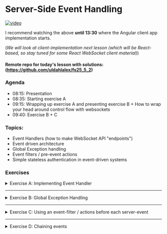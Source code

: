 
# Server-Side Event Handling

[![video](https://img.youtube.com/vi/nKCCoZmV2ls/0.jpg)](https://youtu.be/nKCCoZmV2ls)

I recommend watching the above **until 13:30** where the Angular client app implementation starts. 

(*We will look at client-implementation next lesson (which will be React-based, so stay tuned for some React WebSocket client material)*)

#### Remote repo for today's lesson with solutions: (https://github.com/uldahlalex/fs25_5_2)



### Agenda

- 08:15: Presentation
- 08:35: Starting exercise A
- 09:15: Wrapping up exercise A and presenting exercise B + How to wrap your head around control flow with websockets
- 09:40: Exercise B + C

### Topics:

- Event Handlers (how to make WebSocket API "endpoints")
- Event driven architecture
- Global Exception handling
- Event filters / pre-event actions
- Simple stateless authentication in event-driven systems


### Exercises


<!-- #region ex A -->

<details>
    <summary>Exercise A: Implementing Event Handler</summary>


<div style="margin: 20px; padding: 5px;  box-shadow: 10px 10px 10px grey;">


#### Task
The WebSocket API should be able to trigger different server events based on an "eventType" property in the JSON DTO sent to the API.
The goal is: **Send a ChatMessage DTO to the API**. The API must the send a **success message back to the client** AND **broadcast the message to all other clients**.

#### Instructions

I recommend you follow the instructions in this documentation to set up an event handler thus making the API capable of having different "events": [LINK](https://github.com/uldahlalex/uldahlalex.websocket.boilerplate/blob/master/README.md) 

Building the event handlers is based on the today's video material, so if you want a live demo, you can watch the video first.

#### How to test it:

You can test the API with the Postman Desktop client. I have an example WebSocket connection + message in my Fullstack 2025 workspace: https://www.postman.com/uldahlalexteam/fullstack-2025-workspace/ws-raw-request/678e3e5669c951396fd62e94

This should be the result:
![img.png](img.png)


</div>
</details>

<!-- #endregion ex A -->
_________

<!-- #region ex B -->

<details>
    <summary>Exercise B: Global Exception Handling</summary>


<div style="margin: 20px; padding: 5px;  box-shadow: 10px 10px 10px grey;">

#### Task
Make a global exception handler by wrapping the "CallEventHandler()" method call in a try-catch block. The exception handler should be capable of the following:
- Returning a response DTO to the appropriate client
- Logging relevant details server-side

#### Instructions

*...To be published*

#### How to test it:

*...To be published*


</div>
</details>

<!-- #endregion ex B -->
_________

<!-- #region ex C -->

<details>
    <summary>Exercise C: Using an event-filter / actions before each server-event</summary>


<div style="margin: 20px; padding: 5px;  box-shadow: 10px 10px 10px grey;">


### Exercise C is to be published soon...



</div>
</details>

<!-- #endregion ex C -->


_______


<!-- #region ex D -->

<details>
    <summary>Exercise D: Chaining events</summary>


<div style="margin: 20px; padding: 5px;  box-shadow: 10px 10px 10px grey;">


### Exercise D is to be published soon...



</div>
</details>

<!-- #endregion ex D -->
